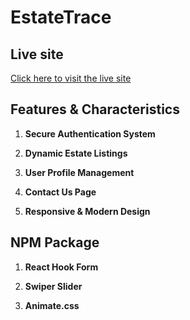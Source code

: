 # EstateTrace

## Live site

[Click here to visit the live site](https://real-state-residential.web.app/)

## Features & Characteristics

1. **Secure Authentication System**

2. **Dynamic Estate Listings**

3. **User Profile Management**

4. **Contact Us Page**

5. **Responsive & Modern Design**

## NPM Package 

1. **React Hook Form**

2. **Swiper Slider**

3. **Animate.css**


